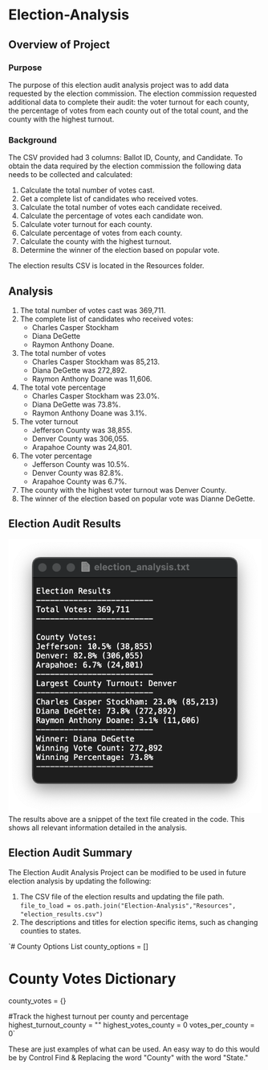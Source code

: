 # Election-Analysis
## Overview of Project
### Purpose
The purpose of this election audit analysis project was to add data requested by the election commission. The election commission requested additional data to complete their audit: the voter turnout for each county, the percentage of votes from each county out of the total count, and the county with the highest turnout.

### Background
The CSV provided had 3 columns: Ballot ID, County, and Candidate. To obtain the data required by the election commission the following data needs to be collected and calculated:

1. Calculate the total number of votes cast.
2. Get a complete list of candidates who received votes.
3. Calculate the total number of votes each candidate received.
4. Calculate the percentage of votes each candidate won.
5. Calculate voter turnout for each county.
6. Calculate percentage of votes from each county.
7. Calculate the county with the highest turnout.
8. Determine the winner of the election based on popular vote.

The election results CSV is located in the Resources folder.

## Analysis
1.  The total number of votes cast was 369,711.
2.  The complete list of candidates who received votes:
    * Charles Casper Stockham
    * Diana DeGette
    * Raymon Anthony Doane.
4.  The total number of votes 
    * Charles Casper Stockham was 85,213. 
    * Diana DeGette was 272,892. 
    * Raymon Anthony Doane was 11,606.
5.  The total vote percentage
    * Charles Casper Stockham was 23.0%. 
    * Diana DeGette was 73.8%. 
    * Raymon Anthony Doane was 3.1%.
6.  The voter turnout
    * Jefferson County was 38,855.
    * Denver County was 306,055.
    * Arapahoe County was 24,801.
7.  The voter percentage
    * Jefferson County was 10.5%.
    * Denver County was 82.8%.
    * Arapahoe County was 6.7%.
8.  The county with the highest voter turnout was Denver County.
9.  The winner of the election based on popular vote was Dianne DeGette. 

## Election Audit Results
![Election Analysis Results](Analysis/election_analysis.png)
The results above are a snippet of the text file created in the code. This shows all relevant information detailed in the analysis. 

## Election Audit Summary
The Election Audit Analysis Project can be modified to be used in future election analysis by updating the following:
1. The CSV file of the election results and updating the file path.
`file_to_load = os.path.join("Election-Analysis","Resources", "election_results.csv")`
2. The descriptions and titles for election specific items, such as changing counties to states.

`# County Options List
county_options = []
# County Votes Dictionary
county_votes = {}

#Track the highest turnout per county and percentage
highest_turnout_county = ""
highest_votes_county = 0
votes_per_county = 0`

These are just examples of what can be used. An easy way to do this would be by Control Find & Replacing the word "County" with the word "State."
